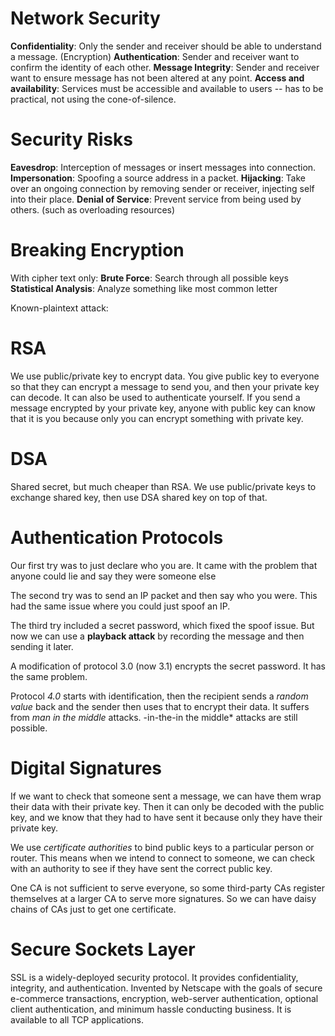 # Network Security

**Confidentiality**: Only the sender and receiver should be able to understand a message. (Encryption)
**Authentication**: Sender and receiver want to confirm the identity of each other. 
**Message Integrity**: Sender and receiver want to ensure message has not been altered at any point. 
**Access and availability**: Services must be accessible and available to users -- has to be practical, not using the cone-of-silence. 

# Security Risks
**Eavesdrop**: Interception of messages or insert messages into connection. 
**Impersonation**: Spoofing a source address in a packet. 
**Hijacking**: Take over an ongoing connection by removing sender or receiver, injecting self into their place. 
**Denial of Service**: Prevent service from being used by others. (such as overloading resources)

# Breaking Encryption
With cipher text only:
**Brute Force**: Search through all possible keys
**Statistical Analysis**: Analyze something like most common letter

Known-plaintext attack:


# RSA 
We use public/private key to encrypt data. You give public key to everyone so that they can encrypt a message to send you, and then your private key can decode. It can also be used to authenticate yourself. If you send a message encrypted by your private key, anyone with public key can know that it is you because only you can encrypt something with private key. 

# DSA
Shared secret, but much cheaper than RSA. We use public/private keys to exchange shared key, then use DSA shared key on top of that. 

# Authentication Protocols
Our first try was to just declare who you are. It came with the problem that anyone could lie and say they were someone else

The second try was to send an IP packet and then say who you were. This had the same issue where you could just spoof an IP. 

The third try included a secret password, which fixed the spoof issue. But now we can use a **playback attack** by recording the message and then sending it later. 

A modification of protocol 3.0 (now 3.1) encrypts the secret password. It has the same problem. 

Protocol *4.0* starts with identification, then the recipient sends a *random value* back and the sender then uses that to encrypt their data. It suffers from *man in the middle* attacks. 
-in-the-in the middle* attacks are still possible. 

# Digital Signatures

If we want to check that someone sent a message, we can have them wrap their data with their private key. Then it can only be decoded with the public key, and we know that they had to have sent it because only they have their private key. 

We use *certificate authorities* to bind public keys to a particular person or router. This means when we intend to connect to someone, we can check with an authority to see if they have sent the correct public key. 

One CA is not sufficient to serve everyone, so some third-party CAs register themselves at a larger CA to serve more signatures. So we can have daisy chains of CAs just to get one certificate. 

# Secure Sockets Layer

SSL is a widely-deployed security protocol. It provides confidentiality, integrity, and authentication. Invented by Netscape with the goals of secure e-commerce transactions, encryption, web-server authentication, optional client authentication, and minimum hassle conducting business. It is available to all TCP applications. 



